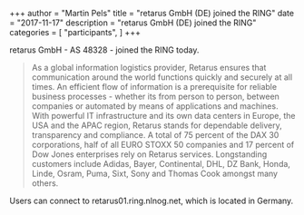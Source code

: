 +++
author = "Martin Pels"
title = "retarus GmbH (DE) joined the RING"
date = "2017-11-17"
description = "retarus GmbH (DE) joined the RING"
categories = [
    "participants",
]
+++

retarus GmbH - AS 48328 - joined the RING today.

> As a global information logistics provider, Retarus ensures that communication around the world functions quickly and securely at all times. An efficient flow of information is a prerequisite for reliable business processes - whether its from person to person, between companies or automated by means of applications and machines. With powerful IT infrastructure and its own data centers in Europe, the USA and the APAC region, Retarus stands for dependable delivery, transparency and compliance. A total of 75 percent of the DAX 30 corporations, half of all EURO STOXX 50 companies and 17 percent of Dow Jones enterprises rely on Retarus services. Longstanding customers include Adidas, Bayer, Continental, DHL, DZ Bank, Honda, Linde, Osram, Puma, Sixt, Sony and Thomas Cook amongst many others.

Users can connect to retarus01.ring.nlnog.net, which is located in Germany.

